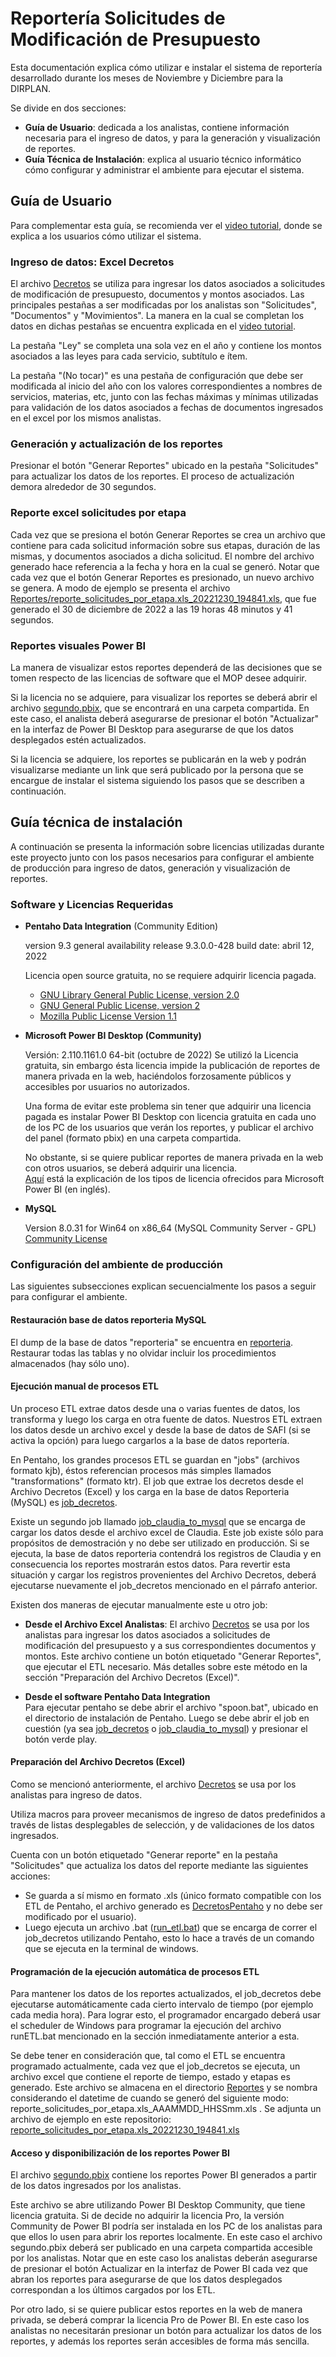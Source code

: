# Reportería Solicitudes de Modificación de Presupuesto

Esta documentación explica cómo utilizar e instalar el sistema de reportería desarrollado durante los meses de Noviembre y Diciembre para la DIRPLAN. 

Se divide en dos secciones: 
- **Guía de Usuario**: dedicada a los analistas, contiene información necesaria para el ingreso de datos, y para la generación y visualización de reportes.
- **Guía Técnica de Instalación**: explica al usuario técnico informático cómo configurar y administrar el ambiente para ejecutar el sistema. 

## Guía de Usuario 

Para complementar esta guía, se recomienda ver el [video tutorial](https://drive.google.com/file/d/1WHZ6JCi0fxejuAg6MF3JqlgZiM_THYfx/view?usp=share_link), donde se explica a los usuarios cómo utilizar el sistema.  

### Ingreso de datos: Excel Decretos
El archivo [Decretos](https://github.com/carolahp/MOP/blob/main/Excel/Decretos_Analistas/Decretos.xlsm) se utiliza para ingresar los datos asociados a solicitudes de modificación de presupuesto, documentos y montos asociados. 
Las principales pestañas a ser modificadas por los analistas son "Solicitudes", "Documentos" y "Movimientos". La manera en la cual se completan los datos en dichas pestañas se encuentra explicada en el [video tutorial](https://drive.google.com/file/d/1WHZ6JCi0fxejuAg6MF3JqlgZiM_THYfx/view?usp=share_link).

La pestaña "Ley" se completa una sola vez en el año y contiene los montos asociados a las leyes para cada servicio, subtítulo e ítem.

La pestaña "(No tocar)" es una pestaña de configuración que debe ser modificada al inicio del año con los valores correspondientes a nombres de servicios, materias, etc, junto con las fechas máximas y mínimas utilizadas para validación de los datos asociados a fechas de documentos ingresados en el excel por los mismos analistas.

### Generación y actualización de los reportes
Presionar el botón "Generar Reportes" ubicado en la pestaña "Solicitudes" para actualizar los datos de los reportes.
El proceso de actualización demora alrededor de 30 segundos.


### Reporte excel solicitudes por etapa
Cada vez que se presiona el botón Generar Reportes se crea un archivo que contiene para cada solicitud información sobre sus etapas, duración de las mismas, y documentos asociados a dicha solicitud. 
El nombre del archivo generado hace referencia a la fecha y hora en la cual se generó. 
Notar que cada vez que el botón Generar Reportes es presionado, un nuevo archivo se genera.
A modo de ejemplo se presenta el archivo [Reportes/reporte_solicitudes_por_etapa.xls_20221230_194841.xls](https://github.com/carolahp/MOP/blob/main/ETL/Reportes/reporte_solicitudes_por_etapa.xls_20221230_194841.xls), que fue generado el 30 de diciembre de 2022 a las 19 horas 48 minutos y 41 segundos.

### Reportes visuales Power BI
La manera de visualizar estos reportes dependerá de las decisiones que se tomen respecto de las licencias de software que el MOP desee adquirir. 

Si la licencia no se adquiere, para visualizar los reportes se deberá abrir el archivo [segundo.pbix](https://github.com/carolahp/MOP/blob/main/Reportes_PowerBI/segundo.pbix), que se encontrará en una carpeta compartida.
En este caso, el analista deberá asegurarse de presionar el botón "Actualizar" en la interfaz de Power BI Desktop para asegurarse de que los datos desplegados estén actualizados.


Si la licencia se adquiere, los reportes se publicarán en la web y podrán visualizarse mediante un link que será publicado por la persona que se encargue de instalar el sistema siguiendo los pasos que se describen a continuación.



## Guía técnica de instalación 
A continuación se presenta la información sobre licencias utilizadas durante este proyecto junto con los pasos necesarios para configurar el ambiente de producción para ingreso de datos, generación y visualización de reportes.

### Software y Licencias Requeridas
- **Pentaho Data Integration** (Community Edition)
  
  version 9.3
  general availability release 9.3.0.0-428
  build date: abril 12, 2022
  
  Licencia open source gratuita, no se requiere adquirir licencia pagada.
    - [GNU Library General Public License, version 2.0](https://www.gnu.org/licenses/old-licenses/lgpl-2.0.en.html)
    - [GNU General Public License, version 2](https://www.gnu.org/licenses/old-licenses/gpl-2.0.en.html)
    - [Mozilla Public License Version 1.1](https://www.mozilla.org/en-US/MPL/1.1/)
    
- **Microsoft Power BI Desktop (Community)** 
  
  Versión: 2.110.1161.0 64-bit (octubre de 2022)
  Se utilizó la Licencia gratuita, sin embargo ésta licencia impide la publicación de reportes de manera privada en la web, haciéndolos forzosamente públicos y accesibles por usuarios no autorizados.
  
  Una forma de evitar este problema sin tener que adquirir una licencia pagada es instalar Power BI Desktop con licencia gratuita en cada uno de los PC de los usuarios que verán los reportes, y publicar el archivo del panel (formato pbix) en una carpeta compartida. 
  
  No obstante, si se quiere publicar reportes de manera privada en la web con otros usuarios, se deberá adquirir una licencia.   
  [Aquí](https://learn.microsoft.com/en-us/power-bi/consumer/end-user-license) está la explicación de los tipos de licencia ofrecidos para Microsoft Power BI (en inglés).
  
- **MySQL** 
  
  Version 8.0.31 for Win64 on x86_64 (MySQL Community Server - GPL)
  [Community License](https://www.mysql.com/products/community/)
  
    
### Configuración del ambiente de producción
Las siguientes subsecciones explican secuencialmente los pasos a seguir para configurar el ambiente.

#### Restauración base de datos **reporteria MySQL**
El dump de la base de datos "reporteria" se encuentra en [reporteria](https://github.com/carolahp/MOP/tree/main/DB/reporteria). 
Restaurar todas las tablas y no olvidar incluir los procedimientos almacenados (hay sólo uno).


#### Ejecución manual de procesos ETL
Un proceso ETL extrae datos desde una o varias fuentes de datos, los transforma y luego los carga en otra fuente de datos.
Nuestros ETL extraen los datos desde un archivo excel y desde la base de datos de SAFI (si se activa la opción) para luego cargarlos a la base de datos reportería. 

En Pentaho, los grandes procesos ETL se guardan en "jobs" (archivos formato kjb), éstos referencian procesos más simples llamados "transformations" (formato ktr).
El job que extrae los decretos desde el Archivo Decretos (Excel) y los carga en la base de datos Reporteria (MySQL) es [job_decretos](https://github.com/carolahp/MOP/blob/main/ETL/Decretos_Pentaho_to_MySQL/job_decretos.kjb).

Existe un segundo job llamado [job_claudia_to_mysql](https://github.com/carolahp/MOP/blob/main/ETL/Decretos_Claudia_to_MySQL/job_claudia_to_mysql.kjb) que se encarga de cargar los datos desde el archivo excel de Claudia. Este job existe sólo para propósitos de demostración y no debe ser utilizado en producción. Si se ejecuta, la base de datos reporteria contendrá los registros de Claudia y en consecuencia los reportes mostrarán estos datos. Para revertir esta situación y cargar los registros provenientes del Archivo Decretos, deberá ejecutarse nuevamente el job_decretos mencionado en el párrafo anterior.

Existen dos maneras de ejecutar manualmente este u otro job:

- **Desde el Archivo Excel Analistas**: 
El archivo [Decretos](https://github.com/carolahp/MOP/blob/main/Excel/Decretos_Analistas/Decretos.xlsm) se usa por los analistas para ingresar los datos asociados a solicitudes de modificación del presupuesto y a sus correspondientes documentos y montos. Este archivo contiene un botón etiquetado "Generar Reportes", que ejecutar el ETL necesario. Más detalles sobre este método en la sección "Preparación del Archivo Decretos (Excel)".
  
- **Desde el software Pentaho Data Integration**   
Para ejecutar pentaho se debe abrir el archivo "spoon.bat", ubicado en el directorio de instalación de Pentaho.
Luego se debe abrir el job en cuestión (ya sea [job_decretos](https://github.com/carolahp/MOP/blob/main/ETL/Decretos_Pentaho_to_MySQL/job_decretos.kjb) o [job_claudia_to_mysql](https://github.com/carolahp/MOP/blob/main/ETL/Decretos_Claudia_to_MySQL/job_claudia_to_mysql.kjb)) y presionar el botón verde play.


#### Preparación del Archivo Decretos (Excel)

Como se mencionó anteriormente, el archivo [Decretos](https://github.com/carolahp/MOP/blob/main/Excel/Decretos_Analistas/Decretos.xlsm) se usa por los analistas para ingreso de datos.

Utiliza macros para proveer mecanismos de ingreso de datos predefinidos a través de listas desplegables de selección, y de validaciones de los datos ingresados.

Cuenta con un botón etiquetado "Generar reporte" en la pestaña "Solicitudes" que actualiza los datos del reporte mediante las siguientes acciones:
- Se guarda a sí mismo en formato .xls (único formato compatible con los ETL de Pentaho, el archivo generado es [DecretosPentaho](https://github.com/carolahp/MOP/blob/main/Excel/Decretos_Analistas/DecretosPentaho.xls) y no debe ser modificado por el usuario). 
- Luego ejecuta un archivo .bat ([run_etl.bat](https://github.com/carolahp/MOP/blob/main/Excel/Decretos_Analistas/scripts/runETL.bat)) que se encarga de correr el job_decretos utilizando Pentaho, esto lo hace a través de un comando que se ejecuta en la terminal de windows.


#### Programación de la ejecución automática de procesos ETL

Para mantener los datos de los reportes actualizados, el job_decretos debe ejecutarse automáticamente cada cierto intervalo de tiempo (por ejemplo cada media hora). 
Para lograr esto, el programador encargado deberá usar el scheduler de Windows para programar la ejecución del archivo runETL.bat mencionado en la sección inmediatamente anterior a esta.

Se debe tener en consideración que, tal como el ETL se encuentra programado actualmente, cada vez que el job_decretos se ejecuta, un archivo excel que contiene el reporte de tiempo, estado y etapas es generado. Este archivo se almacena en el directorio [Reportes](https://github.com/carolahp/MOP/tree/main/ETL/Reportes) y se nombra considerando el datetime de cuando se generó del siguiente modo: reporte_solicitudes_por_etapa.xls_AAAMMDD_HHSSmm.xls . Se adjunta un archivo de ejemplo en este repositorio: [reporte_solicitudes_por_etapa.xls_20221230_194841.xls](https://github.com/carolahp/MOP/blob/main/ETL/Reportes/reporte_solicitudes_por_etapa.xls_20221230_194841.xls)

#### Acceso y disponibilización de los reportes Power BI

El archivo [segundo.pbix](https://github.com/carolahp/MOP/blob/main/Reportes_PowerBI/segundo.pbix) contiene los reportes Power BI generados a partir de los datos ingresados por los analistas. 

Este archivo se abre utilizando Power BI Desktop Community, que tiene licencia gratuita. 
Si de decide no adquirir la licencia Pro, la versión Community de Power BI podría ser instalada en los PC de los analistas para que ellos lo usen para abrir los reportes localmente. En este caso el archivo segundo.pbix deberá ser publicado en una carpeta compartida accesible por los analistas. Notar que en este caso los analistas deberán asegurarse de presionar el botón Actualizar en la interfaz de Power BI cada vez que abran los reportes para asegurarse de que los datos desplegados correspondan a los últimos cargados por los ETL. 

Por otro lado, si se quiere publicar estos reportes en la web de manera privada, se deberá comprar la licencia Pro de Power BI. En este caso los analistas no necesitarán presionar un botón para actualizar los datos de los reportes, y además los reportes serán accesibles de forma más sencilla.

